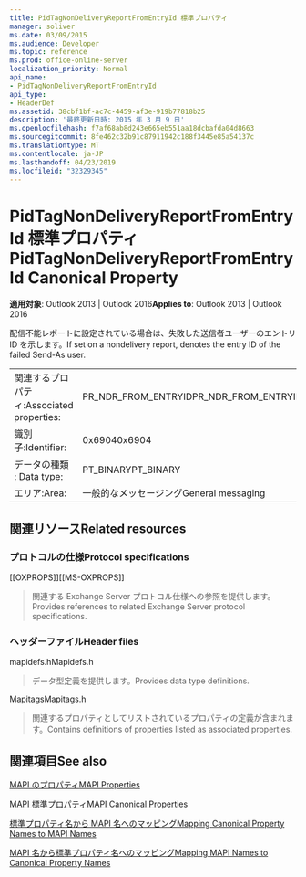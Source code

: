 ```yaml
---
title: PidTagNonDeliveryReportFromEntryId 標準プロパティ
manager: soliver
ms.date: 03/09/2015
ms.audience: Developer
ms.topic: reference
ms.prod: office-online-server
localization_priority: Normal
api_name:
- PidTagNonDeliveryReportFromEntryId
api_type:
- HeaderDef
ms.assetid: 38cbf1bf-ac7c-4459-af3e-919b77818b25
description: '最終更新日時: 2015 年 3 月 9 日'
ms.openlocfilehash: f7af68ab8d243e665eb551aa18dcbafda04d8663
ms.sourcegitcommit: 8fe462c32b91c87911942c188f3445e85a54137c
ms.translationtype: MT
ms.contentlocale: ja-JP
ms.lasthandoff: 04/23/2019
ms.locfileid: "32329345"
---
```

# <a name="pidtagnondeliveryreportfromentryid-canonical-property"></a><span data-ttu-id="1d973-103">PidTagNonDeliveryReportFromEntryId 標準プロパティ</span><span class="sxs-lookup"><span data-stu-id="1d973-103">PidTagNonDeliveryReportFromEntryId Canonical Property</span></span>

  
  
<span data-ttu-id="1d973-104">**適用対象**: Outlook 2013 | Outlook 2016</span><span class="sxs-lookup"><span data-stu-id="1d973-104">**Applies to**: Outlook 2013 | Outlook 2016</span></span> 
  
<span data-ttu-id="1d973-105">配信不能レポートに設定されている場合は、失敗した送信者ユーザーのエントリ ID を示します。</span><span class="sxs-lookup"><span data-stu-id="1d973-105">If set on a nondelivery report, denotes the entry ID of the failed Send-As user.</span></span>
  
|||
|:-----|:-----|
|<span data-ttu-id="1d973-106">関連するプロパティ:</span><span class="sxs-lookup"><span data-stu-id="1d973-106">Associated properties:</span></span>  <br/> |<span data-ttu-id="1d973-107">PR_NDR_FROM_ENTRYID</span><span class="sxs-lookup"><span data-stu-id="1d973-107">PR_NDR_FROM_ENTRYID</span></span>  <br/> |
|<span data-ttu-id="1d973-108">識別子:</span><span class="sxs-lookup"><span data-stu-id="1d973-108">Identifier:</span></span>  <br/> |<span data-ttu-id="1d973-109">0x6904</span><span class="sxs-lookup"><span data-stu-id="1d973-109">0x6904</span></span>  <br/> |
|<span data-ttu-id="1d973-110">データの種類 : </span><span class="sxs-lookup"><span data-stu-id="1d973-110">Data type:</span></span>  <br/> |<span data-ttu-id="1d973-111">PT_BINARY</span><span class="sxs-lookup"><span data-stu-id="1d973-111">PT_BINARY</span></span>  <br/> |
|<span data-ttu-id="1d973-112">エリア:</span><span class="sxs-lookup"><span data-stu-id="1d973-112">Area:</span></span>  <br/> |<span data-ttu-id="1d973-113">一般的なメッセージング</span><span class="sxs-lookup"><span data-stu-id="1d973-113">General messaging</span></span>  <br/> |
   
## <a name="related-resources"></a><span data-ttu-id="1d973-114">関連リソース</span><span class="sxs-lookup"><span data-stu-id="1d973-114">Related resources</span></span>

### <a name="protocol-specifications"></a><span data-ttu-id="1d973-115">プロトコルの仕様</span><span class="sxs-lookup"><span data-stu-id="1d973-115">Protocol specifications</span></span>

<span data-ttu-id="1d973-116">[[OXPROPS]]</span><span class="sxs-lookup"><span data-stu-id="1d973-116">[[MS-OXPROPS]]</span></span> 
  
> <span data-ttu-id="1d973-117">関連する Exchange Server プロトコル仕様への参照を提供します。</span><span class="sxs-lookup"><span data-stu-id="1d973-117">Provides references to related Exchange Server protocol specifications.</span></span>
    
### <a name="header-files"></a><span data-ttu-id="1d973-118">ヘッダーファイル</span><span class="sxs-lookup"><span data-stu-id="1d973-118">Header files</span></span>

<span data-ttu-id="1d973-119">mapidefs.h</span><span class="sxs-lookup"><span data-stu-id="1d973-119">Mapidefs.h</span></span>
  
> <span data-ttu-id="1d973-120">データ型定義を提供します。</span><span class="sxs-lookup"><span data-stu-id="1d973-120">Provides data type definitions.</span></span>
    
<span data-ttu-id="1d973-121">Mapitags</span><span class="sxs-lookup"><span data-stu-id="1d973-121">Mapitags.h</span></span>
  
> <span data-ttu-id="1d973-122">関連するプロパティとしてリストされているプロパティの定義が含まれます。</span><span class="sxs-lookup"><span data-stu-id="1d973-122">Contains definitions of properties listed as associated properties.</span></span>
    
## <a name="see-also"></a><span data-ttu-id="1d973-123">関連項目</span><span class="sxs-lookup"><span data-stu-id="1d973-123">See also</span></span>



[<span data-ttu-id="1d973-124">MAPI のプロパティ</span><span class="sxs-lookup"><span data-stu-id="1d973-124">MAPI Properties</span></span>](mapi-properties.md)
  
[<span data-ttu-id="1d973-125">MAPI 標準プロパティ</span><span class="sxs-lookup"><span data-stu-id="1d973-125">MAPI Canonical Properties</span></span>](mapi-canonical-properties.md)
  
[<span data-ttu-id="1d973-126">標準プロパティ名から MAPI 名へのマッピング</span><span class="sxs-lookup"><span data-stu-id="1d973-126">Mapping Canonical Property Names to MAPI Names</span></span>](mapping-canonical-property-names-to-mapi-names.md)
  
[<span data-ttu-id="1d973-127">MAPI 名から標準プロパティ名へのマッピング</span><span class="sxs-lookup"><span data-stu-id="1d973-127">Mapping MAPI Names to Canonical Property Names</span></span>](mapping-mapi-names-to-canonical-property-names.md)

